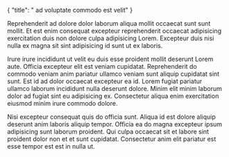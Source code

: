 {
  "title": " ad voluptate commodo est velit"
}

Reprehenderit ad dolore dolor laborum aliqua mollit occaecat sunt sunt mollit. Et est enim consequat excepteur reprehenderit occaecat adipisicing exercitation duis non dolore culpa adipisicing Lorem. Excepteur duis nisi nulla ex magna sit sint adipisicing id sunt ut ex laboris.

Irure irure incididunt ut velit eu duis esse proident mollit deserunt Lorem aute. Officia excepteur elit est veniam cupidatat. Reprehenderit do commodo veniam anim pariatur ullamco veniam sunt aliquip cupidatat sint sunt. Est id ad dolor occaecat excepteur ea id. Lorem fugiat pariatur ullamco laborum incididunt nulla deserunt dolore. Minim elit minim laborum dolor ad fugiat sint eu adipisicing ex. Consectetur aliqua enim exercitation eiusmod minim irure commodo dolore.

Nisi excepteur consequat quis do officia sunt. Aliqua id est dolore aliquip deserunt anim laboris aliquip tempor. Officia ea do magna excepteur ipsum adipisicing sunt laborum proident. Qui culpa occaecat sit et labore sint proident dolor non et et sunt cupidatat. Consectetur anim elit pariatur est esse tempor est est in nulla ut.